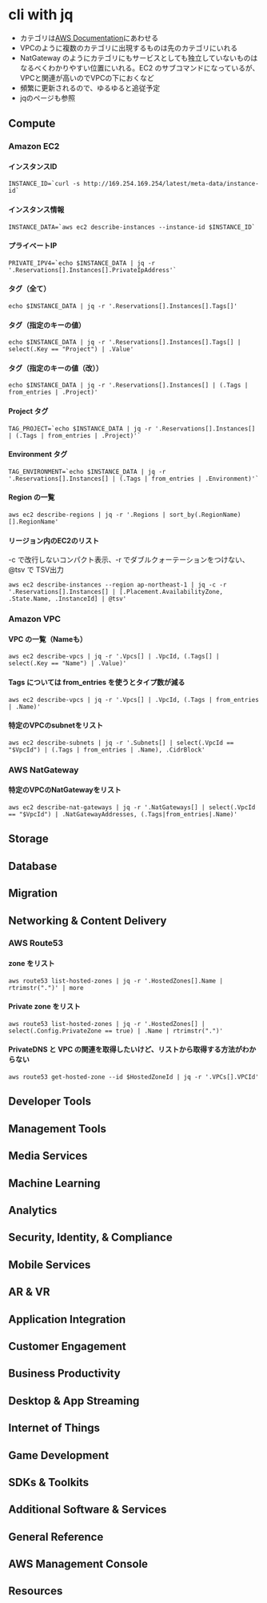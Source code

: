 # cli with jq

* カテゴリは[AWS Documentation](https://aws.amazon.com/documentation/?nc1=h_ls)にあわせる
* VPCのように複数のカテゴリに出現するものは先のカテゴリにいれる
* NatGateway のようにカテゴリにもサービスとしても独立していないものはなるべくわかりやすい位置にいれる。EC2 のサブコマンドになっているが、VPCと関連が高いのでVPCの下におくなど
* 頻繁に更新されるので、ゆるゆると追従予定
* jqのページも参照

## Compute

### Amazon EC2

#### インスタンスID

    INSTANCE_ID=`curl -s http://169.254.169.254/latest/meta-data/instance-id`

#### インスタンス情報

    INSTANCE_DATA=`aws ec2 describe-instances --instance-id $INSTANCE_ID`

#### プライベートIP

    PRIVATE_IPV4=`echo $INSTANCE_DATA | jq -r '.Reservations[].Instances[].PrivateIpAddress'`

#### タグ（全て）

    echo $INSTANCE_DATA | jq -r '.Reservations[].Instances[].Tags[]'

#### タグ（指定のキーの値）

    echo $INSTANCE_DATA | jq -r '.Reservations[].Instances[].Tags[] | select(.Key == "Project") | .Value'

#### タグ（指定のキーの値（改））

    echo $INSTANCE_DATA | jq -r '.Reservations[].Instances[] | (.Tags | from_entries | .Project)'

#### Project タグ

    TAG_PROJECT=`echo $INSTANCE_DATA | jq -r '.Reservations[].Instances[] | (.Tags | from_entries | .Project)'`

#### Environment タグ

    TAG_ENVIRONMENT=`echo $INSTANCE_DATA | jq -r '.Reservations[].Instances[] | (.Tags | from_entries | .Environment)'`

#### Region の一覧

    aws ec2 describe-regions | jq -r '.Regions | sort_by(.RegionName)[].RegionName'

#### リージョン内のEC2のリスト

-c で改行しないコンパクト表示、-r でダブルクォーテーションをつけない、@tsv で TSV出力

    aws ec2 describe-instances --region ap-northeast-1 | jq -c -r '.Reservations[].Instances[] | [.Placement.AvailabilityZone, .State.Name, .InstanceId] | @tsv'


### Amazon VPC

#### VPC の一覧（Nameも）

    aws ec2 describe-vpcs | jq -r '.Vpcs[] | .VpcId, (.Tags[] | select(.Key == "Name") | .Value)'

#### Tags については from_entries を使うとタイプ数が減る

    aws ec2 describe-vpcs | jq -r '.Vpcs[] | .VpcId, (.Tags | from_entries | .Name)'

#### 特定のVPCのsubnetをリスト

    aws ec2 describe-subnets | jq -r '.Subnets[] | select(.VpcId == "$VpcId") | (.Tags | from_entries | .Name), .CidrBlock'


### AWS NatGateway

#### 特定のVPCのNatGatewayをリスト

    aws ec2 describe-nat-gateways | jq -r '.NatGateways[] | select(.VpcId == "$VpcId") | .NatGatewayAddresses, (.Tags|from_entries|.Name)'


## Storage

## Database

## Migration

## Networking & Content Delivery

### AWS Route53

#### zone をリスト

    aws route53 list-hosted-zones | jq -r '.HostedZones[].Name | rtrimstr(".")' | more

#### Private zone をリスト

    aws route53 list-hosted-zones | jq -r '.HostedZones[] | select(.Config.PrivateZone == true) | .Name | rtrimstr(".")'

#### PrivateDNS と VPC の関連を取得したいけど、リストから取得する方法がわからない

    aws route53 get-hosted-zone --id $HostedZoneId | jq -r '.VPCs[].VPCId'


## Developer Tools

## Management Tools

## Media Services

## Machine Learning

## Analytics

## Security, Identity, & Compliance

## Mobile Services

## AR & VR

## Application Integration

## Customer Engagement

## Business Productivity

## Desktop & App Streaming

## Internet of Things

## Game Development

## SDKs & Toolkits

## Additional Software & Services

## General Reference

## AWS Management Console

## Resources
